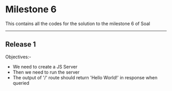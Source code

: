 # Milestone 6
This contains all the codes for the solution to the milestone 6 of Soal
******
## Release 1 
Objectives:-
- We need to create a JS Server
- Then we need to run the server
- The output of '/' route should return 'Hello World!' in response when queried
